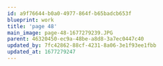 ```yaml
---
id: a9f76644-b0a0-4977-864f-b65badcb653f
blueprint: work
title: 'page 48'
main_image: page-48-1677279239.JPG
parent: 46320450-ec9a-48be-a8d8-3a7ec0447c40
updated_by: 7fc42862-88cf-4231-8a06-3e1f93ee1fbb
updated_at: 1677279247
---
```


